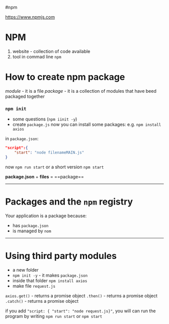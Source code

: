 #npm 

https://www.npmjs.com

# NPM
1. website - collection of code available 
2. tool in commad line `npm`


# How to create npm package

*module* - it is a file
*package* - it is a collection of modules that have beed packaged together

### `npm init` 
- some questions  (`npm iinit -y`)
- create `package.js`
now you can install some packages:
e.g. `npm install axios`

in `package.json`:
```json
"script":{
	"start": "node filenameMAIN.js"
}
```
now `npm run start` or a short version `npm start`

**package.json** + **files** = ==package==

---
# Packages and the `npm` registry

Your application is a package because:
- has `package.json`
- is managed by `nom`

-----
# Using third party modules

- a new folder
- `npm init -y` - it makes  `package.json`
- inside that folder `npm install axios`
- make file `request.js`

`axios.get()` - returns a promise object
`.then()` - returns a promise object
`.catch()` - returns a promise object

if you add `"script: { "start": "node request.js}"`, you will can run the program by writing `npm run start` or `npm start`




























